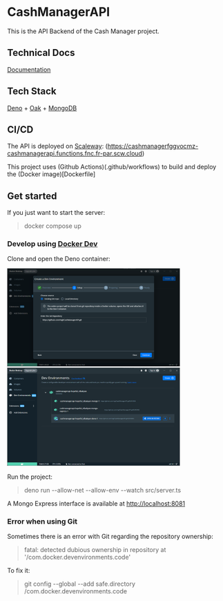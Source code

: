 # CashManagerAPI

This is the API Backend of the Cash Manager project.

## Technical Docs

[Documentation](/docs)

## Tech Stack

[Deno](https://deno.land) + [Oak](https://oakserver.github.io/oak) +
[MongoDB](https://www.mongodb.com)

## CI/CD

The API is deployed on [Scaleway](https://www.scaleway.com/en/): (https://cashmanagerfggvocmz-cashmanagerapi.functions.fnc.fr-par.scw.cloud)

This project uses (Github Actions)(.github/workflows) to build and deploy the (Docker image)[Dockerfile]

## Get started

If you just want to start the server:

> docker compose up

### Develop using [Docker Dev](https://docs.docker.com/desktop/dev-environments)

Clone and open the Deno container:

<img src="docs/clone.png" alt="drawing" width="400"/>
<img src="docs/open.png" alt="drawing" width="400"/>

Run the project:

> deno run --allow-net --allow-env --watch src/server.ts

A Mongo Express interface is available at
[http://localhost:8081](http://localhost:8081/)

### Error when using Git

Sometimes there is an error with Git regarding the repository ownership:

> fatal: detected dubious ownership in repository at
> '/com.docker.devenvironments.code'

To fix it:

> git config --global --add safe.directory /com.docker.devenvironments.code
